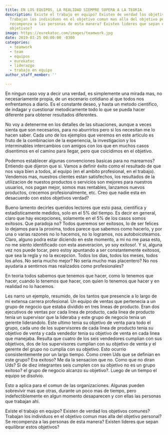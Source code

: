 ```yaml
---
title: EN LOS EQUIPOS, LA REALIDAD SIEMPRE SUPERA A LA TEORIA
description: Existe el trabajo en equipo? Existen de verdad los objetivos comunes?
  Trabajan los individuos en el objetivo comun mas alla del objetivo personal? Se
  recompenza a las personas de esta manera? Existen lideres que sepan equilibrar estos
  objetivos?
image: https://eurekatoc.com/images/teamwork.jpg
date: 2019-03-25 00:00:00 -0300
categories:
  - teamwork
  - team
  - equipos
  - eurekatoc 
  - liderazgo
  - trabajo en equipo
author_staff_member: ''

---
```

En ningun caso voy a decir una verdad, es simplemente una mirada mas, no necesariamente propia, de un escenario cotidiano al que todos nos enfrentamos a diario. Es el constante deseo, y hasta un metodo cientifico, de indagar y cuestionar metodicamente todo lo que se pueda hacer diferente para obtener resultados diferentes.

No voy a detenerme en los detalles de las situaciones, aunque a veces sienta que son necesarios, para no aburrirlos pero si los necesitan me lo hacen saber. Cada uno de los ejemplos que veremos en este articulo es fruto de la combinacion de la experiencia, la investigacion y los interminables intercambios con amigos con los que en muchos casos disentimos en el camino para llegar, pero que coicidimos en el objetivo.

Podemos establecer algunas convenciones basicas para no marearnos? Entiendo que dijeron que si. Vamos a definir éxito como el resultado de que nos vaya bien a todos, al equipo (en el ambito profesional, en el trabajo). Vendemos mas, nuestros clientes estan satisfechos, los resultados de la utilizacion de nuestos productos o servicios son mejores para nuestros usuarios, nos pagan mejor, somos mas rentables, lanzamos nuevos productos, crecemos profesionalmente, etc. Creo que nadie esta en desacuerdo con estos objetivos verdad?

Bueno lamento decirles queridos lectores que esto pasa, cientifica y estadisticamente medidos, solo en el 5% del tiempo. Es decir en general, claro que hay excepciones, solamente en el 5% de los casos somos exitosos. Que paradoja no? Todos queremos ser exitosos, lo de ser felices lo dejamos para la proxima, todos parece que sabemos como hacerlo, y por una o varias razones no lo hacemos, no lo logramos, nos autoboicoteamos. Claro, alguno podra estar diciendo en este momento, a mi no me pasa esto, no me siento identificado con esta aseveracion, yo soy exitoso!. Y si, alguna vez nos puede tocar, pero estoy apuntando a ser constantemente exitosos, que sea la regla y no la excepcion. Todos los dias, todos los meses, todos los años. No seria mucho mejor? No seria mucho mas placentero? No nos ayudaria a sentirnos mas realizados como profesionales?

En teoria todos sabemos que tenemos que hacer, como lo tenemos que hacer, cuando lo tenemos que hacer, con quien lo tenemos que hacer y en realidad no lo hacemos.

Les narro un ejemplo, resumido, de los tantos que presencie a lo largo de mi extensa carrera profesional. Un equipo de ventas que pertenecia a un grupo de negocio que estaba dividido en tres lineas de producto. Eran dos ejecutivos de ventas por cada linea de producto, cada linea de producto tenia un supervisor que la lideraba y este grupo de negocio tenia un gerente liderandolo. Este ultimo tenia su objetivo de venta para todo el grupo, cada uno de los supervisores de cada linea de producto tenia su objetivo de venta y cada vendedor tenia su objetivo de venta en cada linea que manejaba. Resulta que cuatro de los seis vendedores cumplian con sus objetivos, dos de los supervisores cumplian con su objetivo de venta y el gerente del grupo no cumplia con su objetivo. Esto ocurrio consistentemente por un largo tiempo. Como creen Uds que se definian en este grupo? Era exitoso? Me da la sensacion que no. Como que no diran Uds? Si de diez integrantes seis cumplen con su objetivo no es un grupo exitoso? el grupo de negocio alcanzo su objetivo?. Luego de un tiempo el equipo se disolvio.

Esto a aplica para el comun de las organizaciones. Algunas pueden sobrevivir mas que otras, durante un poco mas de tiempo, pero indefectiblemente en algun momento desaparecen y con ellas las personas que trabajan ahi.

Existe el trabajo en equipo? Existen de verdad los objetivos comunes? Trabajan los individuos en el objetivo comun mas alla del objetivo personal? Se recompenza a las personas de esta manera? Existen lideres que sepan equilibrar estos objetivos?